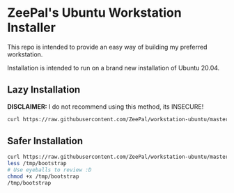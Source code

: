 # ZeePal's Ubuntu Workstation Installer
This repo is intended to provide an easy way of building my preferred workstation.

Installation is intended to run on a brand new installation of Ubuntu 20.04.


## Lazy Installation
**DISCLAIMER:** I do not recommend using this method, its INSECURE!
```bash
curl https://raw.githubusercontent.com/ZeePal/workstation-ubuntu/master/bootstrap_install | bash
```

## Safer Installation
```bash
curl https://raw.githubusercontent.com/ZeePal/workstation-ubuntu/master/bootstrap_install > /tmp/bootstrap
less /tmp/bootstrap
# Use eyeballs to review :D
chmod +x /tmp/bootstrap
/tmp/bootstrap
```
